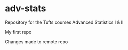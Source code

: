 # adv-stats
Repository for the Tufts courses Advanced Statistics I &amp; II

My first repo

Changes made to remote repo

